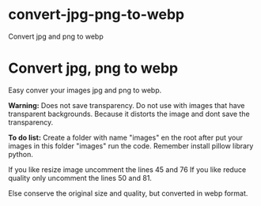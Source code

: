 # convert-jpg-png-to-webp
Convert jpg and png to webp

# Convert jpg, png to webp

Easy conver your images jpg and png to webp.

**Warning:** 
Does not save transparency.
Do not use with images that have transparent backgrounds.
Because it distorts the image and dont save the transparency.

**To do list:**
Create a folder with name "images" en the root after put your images in this folder "images" run the code. Remember install pillow library python.

If you like resize image uncomment the lines 45 and 76
If you like reduce quality only uncomment the lines 50 and 81.

Else conserve the original size and quality, but converted in webp format.
